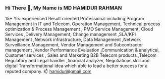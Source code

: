 ### Hi There 👋, My Name is MD HAMIDUR RAHMAN


15+ Yrs experienced Result oriented Professional including Program Management in IT and Telecom, 
Operation Management, Technical process optimization & Process Management , PMO Service Management, Cloud Services ,Delivery Management, Change management ,SLA/KPI Management ,Network infrastructure, Data Management ,Network Surveillance Management, Vendor Management and Subcontractor management ,Vendor Performance Evaluation ,Communication & analytical, Customer services , Sales and Marketing B2B Telecom products ,Telecom Regulatory and Legal handler ,financial analyzer, Negotiations skill and digital Transformational idea which able to lead a better success for a reputed company.
📫 hamidur@gmail.com
